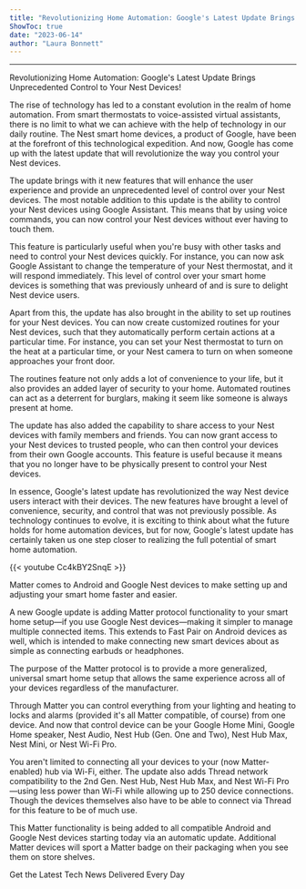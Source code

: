```yaml
---
title: "Revolutionizing Home Automation: Google's Latest Update Brings Unprecedented Control to Your Nest Devices!"
ShowToc: true 
date: "2023-06-14"
author: "Laura Bonnett"
---
```

*****
Revolutionizing Home Automation: Google's Latest Update Brings Unprecedented Control to Your Nest Devices!

The rise of technology has led to a constant evolution in the realm of home automation. From smart thermostats to voice-assisted virtual assistants, there is no limit to what we can achieve with the help of technology in our daily routine. The Nest smart home devices, a product of Google, have been at the forefront of this technological expedition. And now, Google has come up with the latest update that will revolutionize the way you control your Nest devices.

The update brings with it new features that will enhance the user experience and provide an unprecedented level of control over your Nest devices. The most notable addition to this update is the ability to control your Nest devices using Google Assistant. This means that by using voice commands, you can now control your Nest devices without ever having to touch them.

This feature is particularly useful when you're busy with other tasks and need to control your Nest devices quickly. For instance, you can now ask Google Assistant to change the temperature of your Nest thermostat, and it will respond immediately. This level of control over your smart home devices is something that was previously unheard of and is sure to delight Nest device users.

Apart from this, the update has also brought in the ability to set up routines for your Nest devices. You can now create customized routines for your Nest devices, such that they automatically perform certain actions at a particular time. For instance, you can set your Nest thermostat to turn on the heat at a particular time, or your Nest camera to turn on when someone approaches your front door.

The routines feature not only adds a lot of convenience to your life, but it also provides an added layer of security to your home. Automated routines can act as a deterrent for burglars, making it seem like someone is always present at home.

The update has also added the capability to share access to your Nest devices with family members and friends. You can now grant access to your Nest devices to trusted people, who can then control your devices from their own Google accounts. This feature is useful because it means that you no longer have to be physically present to control your Nest devices.

In essence, Google's latest update has revolutionized the way Nest device users interact with their devices. The new features have brought a level of convenience, security, and control that was not previously possible. As technology continues to evolve, it is exciting to think about what the future holds for home automation devices, but for now, Google's latest update has certainly taken us one step closer to realizing the full potential of smart home automation.

{{< youtube Cc4kBY2SnqE >}} 




Matter comes to Android and Google Nest devices to make setting up and adjusting your smart home faster and easier.

 

A new Google update is adding Matter protocol functionality to your smart home setup—if you use Google Nest devices—making it simpler to manage multiple connected items. This extends to Fast Pair on Android devices as well, which is intended to make connecting new smart devices about as simple as connecting earbuds or headphones.

 

The purpose of the Matter protocol is to provide a more generalized, universal smart home setup that allows the same experience across all of your devices regardless of the manufacturer.

 

Through Matter you can control everything from your lighting and heating to locks and alarms (provided it's all Matter compatible, of course) from one device. And now that control device can be your Google Home Mini, Google Home speaker, Nest Audio, Nest Hub (Gen. One and Two), Nest Hub Max, Nest Mini, or Nest Wi-Fi Pro.

 

You aren't limited to connecting all your devices to your (now Matter-enabled) hub via Wi-Fi, either. The update also adds Thread network compatibility to the 2nd Gen. Nest Hub, Nest Hub Max, and Nest Wi-Fi Pro—using less power than Wi-Fi while allowing up to 250 device connections. Though the devices themselves also have to be able to connect via Thread for this feature to be of much use.

 

This Matter functionality is being added to all compatible Android and Google Nest devices starting today via an automatic update. Additional Matter devices will sport a Matter badge on their packaging when you see them on store shelves.

 

Get the Latest Tech News Delivered Every Day




